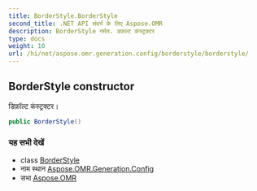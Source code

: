 ```yaml
---
title: BorderStyle.BorderStyle
second_title: .NET API संदर्भ के लिए Aspose.OMR
description: BorderStyle नर्मत. डफ़ल्ट कंस्ट्रक्टर
type: docs
weight: 10
url: /hi/net/aspose.omr.generation.config/borderstyle/borderstyle/
---
```

## BorderStyle constructor

डिफ़ॉल्ट कंस्ट्रक्टर।

```csharp
public BorderStyle()
```

### यह सभी देखें

* class [BorderStyle](../)
* नाम स्थान [Aspose.OMR.Generation.Config](../../borderstyle/)
* सभा [Aspose.OMR](../../../)


